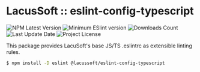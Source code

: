 # LacusSoft :: eslint-config-typescript

<p>
  <img src="https://img.shields.io/npm/v/@lacussoft/eslint-config-typescript" alt="NPM Latest Version" />

  <img src="https://img.shields.io/npm/dependency-version/@lacussoft/eslint-config-typescript/peer/eslint" alt="Minimum ESlint version" />

  <img src="https://img.shields.io/npm/dm/@lacussoft/eslint-config-typescript.svg?style=flat-square" alt="Downloads Count" />

  <img src="https://img.shields.io/github/last-commit/juliolmuller/eslint-config?" alt="Last Update Date" />

  <img src="https://img.shields.io/github/license/juliolmuller/eslint-config" alt="Project License" />
</p>

This package provides LacuSoft's base JS/TS .eslintrc as extensible linting rules.

```bash
$ npm install -D eslint @lacussoft/eslint-config-typescript
```
